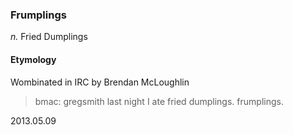 ### Frumplings

*n.* Fried Dumplings

#### Etymology

Wombinated in IRC by Brendan McLoughlin

> bmac: gregsmith last night I ate fried dumplings. frumplings.

2013.05.09
